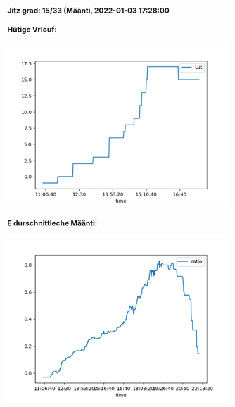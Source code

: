 ### Jitz grad: 15/33 (Määnti, 2022-01-03 17:28:00

### Hütige Vrlouf:
![Graph](Today.png)

### E durschnittleche Määnti:
![Graph](Määnti.png)
